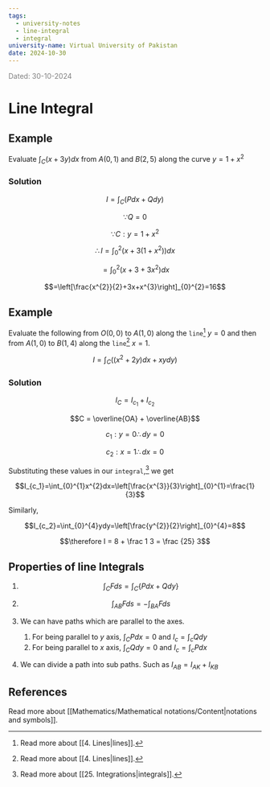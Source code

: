 ```yaml
---
tags:
  - university-notes
  - line-integral
  - integral
university-name: Virtual University of Pakistan
date: 2024-10-30
---
```


<span style="color: gray;">Dated: 30-10-2024</span>

# Line Integral

## Example

Evaluate $\int_C (x + 3y) dx$ from $A(0, 1)$ and $B(2, 5)$ along the curve $y = 1 + x^2$

### Solution

$$I = \int_C (P dx + Q dy)$$

$$\because Q = 0$$

$$\because C: y = 1 + x^2$$

$$\therefore I = \int_0^2 (x + 3(1 + x^2)) dx$$

$$= \int_0^2 (x + 3 + 3x^2)dx$$

$$=\left[\frac{x^{2}}{2}+3x+x^{3}\right]_{0}^{2}=16$$

## Example

Evaluate the following from $O(0, 0)$ to $A(1, 0)$ along the `line`[^1] $y = 0$ and then from $A(1, 0)$ to $B(1, 4)$ along the `line`[^1] $x = 1$.

$$I=\int_{C}((x^{2}+2y)dx+xydy)$$

### Solution

$$I_C = I_{c_1} + I_{c_2}$$

$$C = \overline{OA} + \overline{AB}$$

$$c_1: y = 0 \therefore dy = 0$$

$$c_2: x = 1 \therefore dx = 0$$

Substituting these values in our `integral`,[^2] we get  

$$I_{c_1}=\int_{0}^{1}x^{2}dx=\left[\frac{x^{3}}{3}\right]_{0}^{1}=\frac{1}{3}$$

Similarly,  

$$I_{c_2}=\int_{0}^{4}ydy=\left[\frac{y^{2}}{2}\right]_{0}^{4}=8$$

$$\therefore I = 8 + \frac 1 3 = \frac {25} 3$$

## Properties of line Integrals

1. $$\int_{C}Fds=\int_{C}\{Pdx+Qdy\}$$

2. $$\int_{AB}Fds=-\int_{BA}Fds$$

3. We can have paths which are parallel to the axes.
	1. For being parallel to $y$ axis, $\int_C P dx = 0$ and $I_c = \int_c Q dy$
	2. For being parallel to $x$ axis, $\int_C Q dy = 0$ and $I_c = \int_c P dx$
4. We can divide a path into sub paths. Such as $I_{AB} = I_{AK} + I_{KB}$

## References

Read more about [[Mathematics/Mathematical notations/Content|notations and symbols]].

[^1]: Read more about [[4. Lines|lines]].
[^2]: Read more about [[25. Integrations|integrals]].